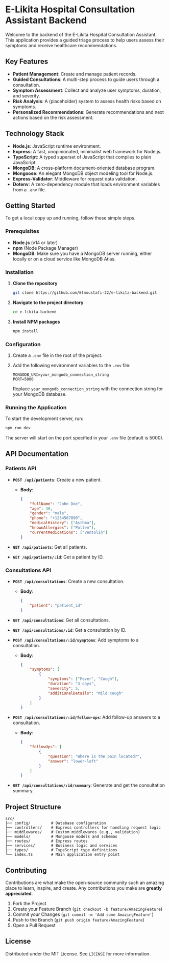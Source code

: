 # E-Likita Hospital Consultation Assistant Backend

Welcome to the backend of the E-Likita Hospital Consultation Assistant. This application provides a guided triage process to help users assess their symptoms and receive healthcare recommendations.

## Key Features

- **Patient Management**: Create and manage patient records.
- **Guided Consultations**: A multi-step process to guide users through a consultation.
- **Symptom Assessment**: Collect and analyze user symptoms, duration, and severity.
- **Risk Analysis**: A (placeholder) system to assess health risks based on symptoms.
- **Personalized Recommendations**: Generate recommendations and next actions based on the risk assessment.

## Technology Stack

- **Node.js**: JavaScript runtime environment.
- **Express**: A fast, unopinionated, minimalist web framework for Node.js.
- **TypeScript**: A typed superset of JavaScript that compiles to plain JavaScript.
- **MongoDB**: A cross-platform document-oriented database program.
- **Mongoose**: An elegant MongoDB object modeling tool for Node.js.
- **Express-Validator**: Middleware for request data validation.
- **Dotenv**: A zero-dependency module that loads environment variables from a `.env` file.

## Getting Started

To get a local copy up and running, follow these simple steps.

### Prerequisites

- **Node.js** (v14 or later)
- **npm** (Node Package Manager)
- **MongoDB**: Make sure you have a MongoDB server running, either locally or on a cloud service like MongoDB Atlas.

### Installation

1.  **Clone the repository**
    ```sh
    git clone https://github.com/Elmoustafi-22/e-likita-backend.git
    ```
2.  **Navigate to the project directory**
    ```sh
    cd e-likita-backend
    ```
3.  **Install NPM packages**
    ```sh
    npm install
    ```

### Configuration

1.  Create a `.env` file in the root of the project.
2.  Add the following environment variables to the `.env` file:

    ```
    MONGODB_URI=your_mongodb_connection_string
    PORT=5000
    ```

    Replace `your_mongodb_connection_string` with the connection string for your MongoDB database.

### Running the Application

To start the development server, run:

```sh
npm run dev
```

The server will start on the port specified in your `.env` file (default is 5000).

## API Documentation

### Patients API

-   **`POST /api/patients`**: Create a new patient.
    -   **Body**:
        ```json
        {
            "fullName": "John Doe",
            "age": 30,
            "gender": "male",
            "phone": "+1234567890",
            "medicalHistory": ["Asthma"],
            "knownAllergies": ["Pollen"],
            "currentMedications": ["Ventolin"]
        }
        ```

-   **`GET /api/patients`**: Get all patients.
-   **`GET /api/patients/:id`**: Get a patient by ID.

### Consultations API

-   **`POST /api/consultations`**: Create a new consultation.
    -   **Body**:
        ```json
        {
            "patient": "patient_id"
        }
        ```

-   **`GET /api/consultations`**: Get all consultations.
-   **`GET /api/consultations/:id`**: Get a consultation by ID.

-   **`POST /api/consultations/:id/symptoms`**: Add symptoms to a consultation.
    -   **Body**:
        ```json
        {
            "symptoms": [
                {
                    "symptoms": ["Fever", "Cough"],
                    "duration": "3 days",
                    "severity": 5,
                    "additionalDetails": "Mild cough"
                }
            ]
        }
        ```

-   **`POST /api/consultations/:id/follow-ups`**: Add follow-up answers to a consultation.
    -   **Body**:
        ```json
        {
            "followUps": [
                {
                    "question": "Where is the pain located?",
                    "answer": "lower-left"
                }
            ]
        }
        ```

-   **`GET /api/consultations/:id/summary`**: Generate and get the consultation summary.

## Project Structure

```
src/
├── config/         # Database configuration
├── controllers/    # Express controllers for handling request logic
├── middlewares/    # Custom middlewares (e.g., validation)
├── models/         # Mongoose models and schemas
├── routes/         # Express routes
├── services/       # Business logic and services
├── types/          # TypeScript type definitions
└── index.ts        # Main application entry point
```

## Contributing

Contributions are what make the open-source community such an amazing place to learn, inspire, and create. Any contributions you make are **greatly appreciated**.

1.  Fork the Project
2.  Create your Feature Branch (`git checkout -b feature/AmazingFeature`)
3.  Commit your Changes (`git commit -m 'Add some AmazingFeature'`)
4.  Push to the Branch (`git push origin feature/AmazingFeature`)
5.  Open a Pull Request

## License

Distributed under the MIT License. See `LICENSE` for more information.